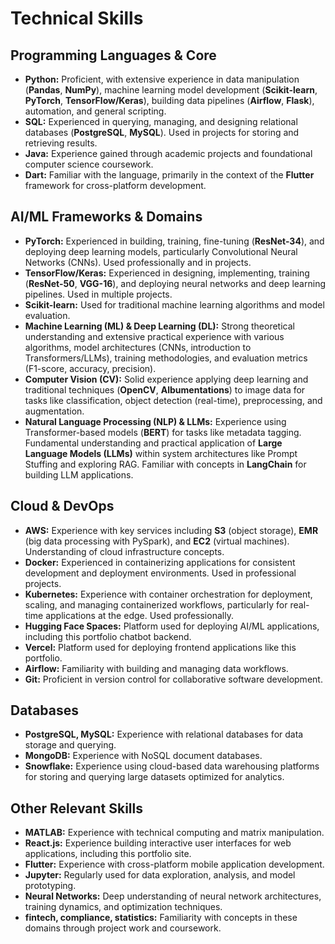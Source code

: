 # Technical Skills

## Programming Languages & Core
-   **Python:** Proficient, with extensive experience in data manipulation (**Pandas**, **NumPy**), machine learning model development (**Scikit-learn**, **PyTorch**, **TensorFlow/Keras**), building data pipelines (**Airflow**, **Flask**), automation, and general scripting.
-   **SQL:** Experienced in querying, managing, and designing relational databases (**PostgreSQL**, **MySQL**). Used in projects for storing and retrieving results.
-   **Java:** Experience gained through academic projects and foundational computer science coursework.
-   **Dart:** Familiar with the language, primarily in the context of the **Flutter** framework for cross-platform development.

## AI/ML Frameworks & Domains
-   **PyTorch:** Experienced in building, training, fine-tuning (**ResNet-34**), and deploying deep learning models, particularly Convolutional Neural Networks (CNNs). Used professionally and in projects.
-   **TensorFlow/Keras:** Experienced in designing, implementing, training (**ResNet-50**, **VGG-16**), and deploying neural networks and deep learning pipelines. Used in multiple projects.
-   **Scikit-learn:** Used for traditional machine learning algorithms and model evaluation.
-   **Machine Learning (ML) & Deep Learning (DL):** Strong theoretical understanding and extensive practical experience with various algorithms, model architectures (CNNs, introduction to Transformers/LLMs), training methodologies, and evaluation metrics (F1-score, accuracy, precision).
-   **Computer Vision (CV):** Solid experience applying deep learning and traditional techniques (**OpenCV**, **Albumentations**) to image data for tasks like classification, object detection (real-time), preprocessing, and augmentation.
-   **Natural Language Processing (NLP) & LLMs:** Experience using Transformer-based models (**BERT**) for tasks like metadata tagging. Fundamental understanding and practical application of **Large Language Models (LLMs)** within system architectures like Prompt Stuffing and exploring RAG. Familiar with concepts in **LangChain** for building LLM applications.

## Cloud & DevOps
-   **AWS:** Experience with key services including **S3** (object storage), **EMR** (big data processing with PySpark), and **EC2** (virtual machines). Understanding of cloud infrastructure concepts.
-   **Docker:** Experienced in containerizing applications for consistent development and deployment environments. Used in professional projects.
-   **Kubernetes:** Experience with container orchestration for deployment, scaling, and managing containerized workflows, particularly for real-time applications at the edge. Used professionally.
-   **Hugging Face Spaces:** Platform used for deploying AI/ML applications, including this portfolio chatbot backend.
-   **Vercel:** Platform used for deploying frontend applications like this portfolio.
-   **Airflow:** Familiarity with building and managing data workflows.
-   **Git:** Proficient in version control for collaborative software development.

## Databases
-   **PostgreSQL, MySQL:** Experience with relational databases for data storage and querying.
-   **MongoDB:** Experience with NoSQL document databases.
-   **Snowflake:** Experience using cloud-based data warehousing platforms for storing and querying large datasets optimized for analytics.

## Other Relevant Skills
-   **MATLAB:** Experience with technical computing and matrix manipulation.
-   **React.js:** Experience building interactive user interfaces for web applications, including this portfolio site.
-   **Flutter:** Experience with cross-platform mobile application development.
-   **Jupyter:** Regularly used for data exploration, analysis, and model prototyping.
-   **Neural Networks:** Deep understanding of neural network architectures, training dynamics, and optimization techniques.
-   **fintech, compliance, statistics:** Familiarity with concepts in these domains through project work and coursework.